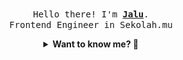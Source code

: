 <p align="center">
  <br />
  <samp>
    Hello there! I'm
    <b
      ><a
        rel="nofollow noopener noreferrer"
        target="_blank"
        href="https://jaluwibowo.id"
        >Jalu</a
      ></b
    >. <br />Frontend Engineer in Sekolah.mu<br />
  </samp>
</p>

<details align="center">
  <summary>
    <b>Want to know me? 🤔</b>
  </summary>
  <samp>
  <b><h2 style="color:#228B22"> 👇 L E T ' S &nbsp; G O 👇 </h2></b>

  <a
    style="display: flex; align-items: center; color:#228B22;"
    rel="nofollow noopener noreferrer"
    target="_blank"
    href="https://www.linkedin.com/in/jaluwibowoaji/">
    <img src="https://raw.githubusercontent.com/jarooda/jarooda/main/assets/line-md--linkedin.svg" alt="linkedin logo">
    <span>Jalu Wibowo Aji</span>
  </a>

  <a
    style="display: flex; align-items: center; color:#228B22;"
    rel="nofollow noopener noreferrer"
    target="_blank"
    href="https://x.com/jaluwibowoaji">
    <img src="https://raw.githubusercontent.com/jarooda/jarooda/main/assets/line-md--twitter-x-alt.svg" alt="x logo">
    <span>@jaluwibowo</span>
  </a>

  <a
  style="display: flex; align-items: flex-end; color:#228B22;"
  rel="nofollow noopener noreferrer"
  target="_blank"
  href="https://www.jaluwibowo.id/#contactme">
    <img src="https://raw.githubusercontent.com/jarooda/jarooda/main/assets/line-md--email.svg" alt="email logo">
    <span>me@jaluwibowo.id</span>
  </a>
  </samp>
</details>
